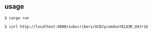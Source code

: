 ## usage

```shell
$ cargo run
```

```shell
$ curl http://localhost:8080/subscribers/UCBJycsmduvYEL83R_U4JriQ
```
